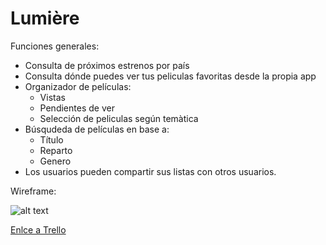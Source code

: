 # Lumière

Funciones generales:
- Consulta de próximos estrenos por país
- Consulta dónde puedes ver tus peliculas favoritas desde la propia app
- Organizador de películas: 
  - Vistas
  - Pendientes de ver
  - Selección de peliculas según temàtica
- Búsqudeda de películas en base a:
  - Título
  - Reparto
  - Genero 
- Los usuarios pueden compartir sus listas con otros usuarios. 

Wireframe:

![alt text](https://i.imgur.com/x8gEvrl.png)

[Enlce a Trello](https://trello.com/b/WqRxIBP1/lumi%C3%A8re)
